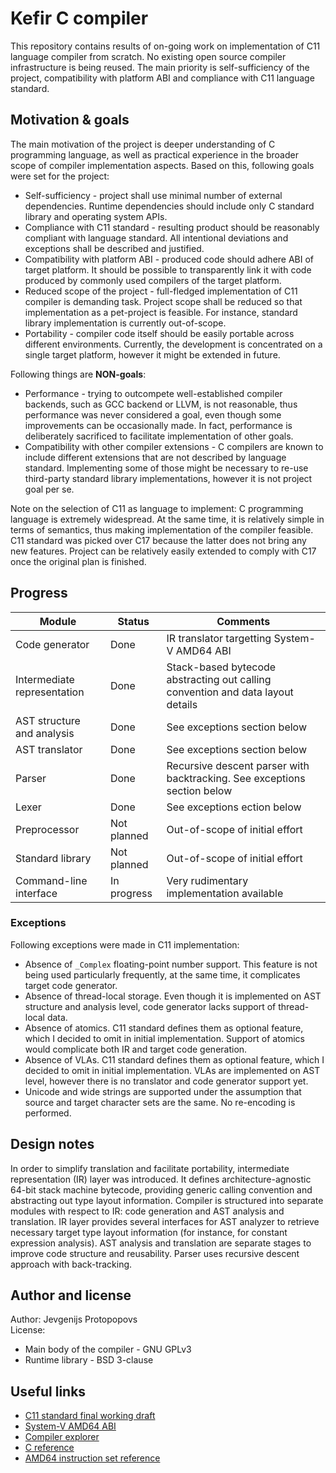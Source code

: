 # Kefir C compiler
This repository contains results of on-going work on implementation of C11 language compiler from scratch. No existing open source compiler
infrastructure is being reused. The main priority is self-sufficiency of the project, compatibility with platform ABI and compliance with
C11 language standard.

## Motivation & goals
The main motivation of the project is deeper understanding of C programming language, as well as practical experience in
the broader scope of compiler implementation aspects. Based on this, following goals were set for the project:
* Self-sufficiency - project shall use minimal number of external dependencies. Runtime dependencies should include only C standard library
and operating system APIs.
* Compliance with C11 standard - resulting product should be reasonably compliant with language standard. All intentional deviations and exceptions
shall be described and justified. 
* Compatibility with platform ABI - produced code should adhere ABI of target platform. It should be possible to transparently link it with
code produced by commonly used compilers of the target platform.
* Reduced scope of the project - full-fledged implementation of C11 compiler is demanding task. Project scope shall be reduced so that
implementation as a pet-project is feasible. For instance, standard library implementation is currently out-of-scope.
* Portability - compiler code itself should be easily portable across different environments. Currently, the development is concentrated on
a single target platform, however it might be extended in future.

Following things are **NON-goals**:
* Performance - trying to outcompete well-established compiler backends, such as GCC backend or LLVM, is not reasonable, thus performance
was never considered a goal, even though some improvements can be occasionally made. In fact, performance is deliberately sacrificed to facilitate
implementation of other goals. 
* Compatibility with other compiler extensions - C compilers are known to include different extensions that are not described by language standard.
Implementing some of those might be necessary to re-use third-party standard library implementations, however it is not project goal per se.

Note on the selection of C11 as language to implement: C programming language is extremely widespread. At the same time, it is relatively simple in
terms of semantics, thus making implementation of the compiler feasible. C11 standard was picked over C17 because the latter does not bring any new
features. Project can be relatively easily extended to comply with C17 once the original plan is finished.

## Progress
|Module                     |Status         |Comments                                                                       |
|---------------------------|---------------|-------------------------------------------------------------------------------|
|Code generator             |Done           |IR translator targetting System-V AMD64 ABI                                    |
|Intermediate representation|Done           |Stack-based bytecode abstracting out calling convention and data layout details|
|AST structure and analysis |Done           |See exceptions section below                                                   |
|AST translator             |Done           |See exceptions section below                                                   |
|Parser                     |Done           |Recursive descent parser with backtracking. See exceptions section below       |
|Lexer                      |Done           |See exceptions ection below                                                    |
|Preprocessor               |Not planned    |Out-of-scope of initial effort                                                 |
|Standard library           |Not planned    |Out-of-scope of initial effort                                                 |
|Command-line interface     |In progress    |Very rudimentary implementation available                                      |


### Exceptions
Following exceptions were made in C11 implementation:
* Absence of `_Complex` floating-point number support. This feature is not being used
particularly frequently, at the same time, it complicates target code generator.
* Absence of thread-local storage. Even though it is implemented on AST structure
and analysis level, code generator lacks support of thread-local data. 
* Absence of atomics. C11 standard defines them as optional feature, which I decided
to omit in initial implementation. Support of atomics would complicate both IR and
target code generation.
* Absence of VLAs. C11 standard defines them as optional feature, which I decided
to omit in initial implementation. VLAs are implemented on AST level, however there is
no translator and code generator support yet.
* Unicode and wide strings are supported under the assumption that source and target character sets are the same.
No re-encoding is performed.

## Design notes
In order to simplify translation and facilitate portability, intermediate representation
(IR) layer was introduced. It defines architecture-agnostic 64-bit stack machine
bytecode, providing generic calling convention and abstracting out type layout
information. Compiler is structured into separate modules with respect to IR: code
generation and AST analysis and translation. IR layer provides several interfaces for
AST analyzer to retrieve necessary target type layout information (for instance, for
constant expression analysis). AST analysis and translation are separate stages to 
improve code structure and reusability. Parser uses recursive descent approach with back-tracking.

## Author and license
Author: Jevgenijs Protopopovs \
License:
* Main body of the compiler - GNU GPLv3
* Runtime library - BSD 3-clause
  
## Useful links
* [C11 standard final working draft](http://www.open-std.org/jtc1/sc22/wg14/www/docs/n1570.pdf)
* [System-V AMD64 ABI](https://gitlab.com/x86-psABIs/x86-64-ABI)
* [Compiler explorer](https://godbolt.org/)
* [C reference](https://en.cppreference.com/w/c)
* [AMD64 instruction set reference](https://www.amd.com/system/files/TechDocs/24594.pdf)